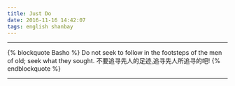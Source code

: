```yaml
---
title: Just Do
date: 2016-11-16 14:42:07
tags: english shanbay
---
```




----

{% blockquote Basho %}
Do not seek to follow in the footsteps of the men of old; seek what they sought.
不要追寻先人的足迹,追寻先人所追寻的吧!
{% endblockquote %}



----
